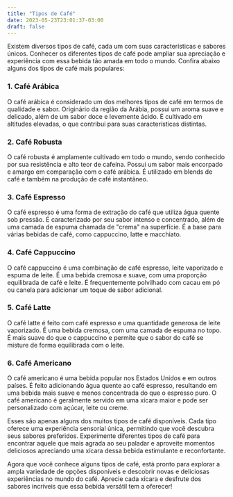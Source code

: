 ```yaml
---
title: "Tipos de Café"
date: 2023-05-23T23:01:37-03:00
draft: false
---
```


Existem diversos tipos de café, cada um com suas características e sabores únicos. Conhecer os diferentes tipos de café pode ampliar sua apreciação e experiência com essa bebida tão amada em todo o mundo. Confira abaixo alguns dos tipos de café mais populares:

### 1. Café Arábica

O café arábica é considerado um dos melhores tipos de café em termos de qualidade e sabor. Originário da região da Arábia, possui um aroma suave e delicado, além de um sabor doce e levemente ácido. É cultivado em altitudes elevadas, o que contribui para suas características distintas.

### 2. Café Robusta

O café robusta é amplamente cultivado em todo o mundo, sendo conhecido por sua resistência e alto teor de cafeína. Possui um sabor mais encorpado e amargo em comparação com o café arábica. É utilizado em blends de café e também na produção de café instantâneo.

### 3. Café Espresso

O café espresso é uma forma de extração do café que utiliza água quente sob pressão. É caracterizado por seu sabor intenso e concentrado, além de uma camada de espuma chamada de "crema" na superfície. É a base para várias bebidas de café, como cappuccino, latte e macchiato.

### 4. Café Cappuccino

O café cappuccino é uma combinação de café espresso, leite vaporizado e espuma de leite. É uma bebida cremosa e suave, com uma proporção equilibrada de café e leite. É frequentemente polvilhado com cacau em pó ou canela para adicionar um toque de sabor adicional.

### 5. Café Latte

O café latte é feito com café espresso e uma quantidade generosa de leite vaporizado. É uma bebida cremosa, com uma camada de espuma no topo. É mais suave do que o cappuccino e permite que o sabor do café se misture de forma equilibrada com o leite.

### 6. Café Americano

O café americano é uma bebida popular nos Estados Unidos e em outros países. É feito adicionando água quente ao café espresso, resultando em uma bebida mais suave e menos concentrada do que o espresso puro. O café americano é geralmente servido em uma xícara maior e pode ser personalizado com açúcar, leite ou creme.

Esses são apenas alguns dos muitos tipos de café disponíveis. Cada tipo oferece uma experiência sensorial única, permitindo que você descubra seus sabores preferidos. Experimente diferentes tipos de café para encontrar aquele que mais agrada ao seu paladar e aproveite momentos deliciosos apreciando uma xícara dessa bebida estimulante e reconfortante.

Agora que você conhece alguns tipos de café, está pronto para explorar a ampla variedade de opções disponíveis e descobrir novas e deliciosas experiências no mundo do café. Aprecie cada xícara e desfrute dos sabores incríveis que essa bebida versátil tem a oferecer!
